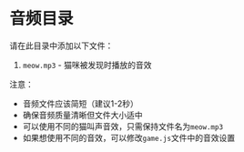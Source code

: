 <!--
 * @Author: luckyabbeys squall_dl@126.com
 * @Date: 2025-04-27 13:30:23
 * @LastEditors: luckyabbeys squall_dl@126.com
 * @LastEditTime: 2025-04-27 13:30:27
 * @FilePath: \CatsHiddenH5\sounds\README.md
 * @Description: 这是默认设置,请设置`customMade`, 打开koroFileHeader查看配置 进行设置: https://github.com/OBKoro1/koro1FileHeader/wiki/%E9%85%8D%E7%BD%AE
-->
# 音频目录

请在此目录中添加以下文件：

1. `meow.mp3` - 猫咪被发现时播放的音效

注意：
- 音频文件应该简短（建议1-2秒）
- 确保音频质量清晰但文件大小适中
- 可以使用不同的猫叫声音效，只需保持文件名为`meow.mp3`
- 如果想使用不同的音效，可以修改`game.js`文件中的音效设置